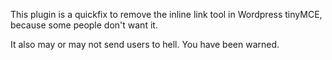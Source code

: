 This plugin is a quickfix to remove the inline link tool in Wordpress tinyMCE, because some people don't want it.

It also may or may not send users to hell. You have been warned.
